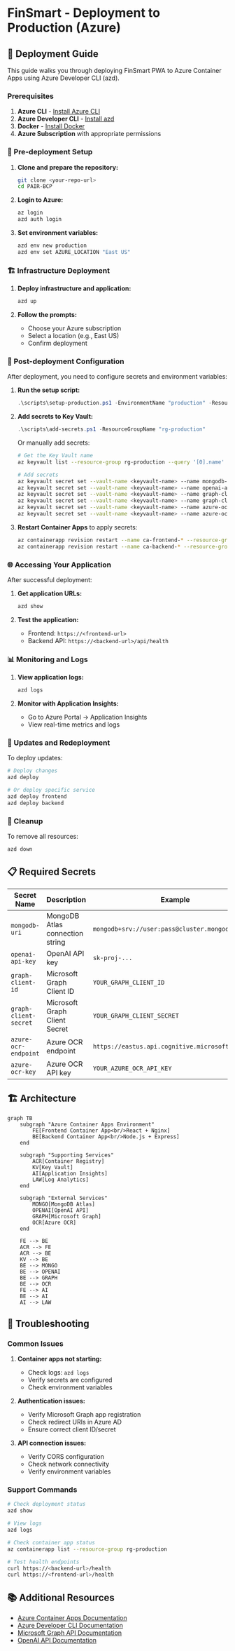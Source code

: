 # FinSmart - Deployment to Production (Azure)

## 🚀 Deployment Guide

This guide walks you through deploying FinSmart PWA to Azure Container Apps using Azure Developer CLI (azd).

### Prerequisites

1. **Azure CLI** - [Install Azure CLI](https://docs.microsoft.com/en-us/cli/azure/install-azure-cli)
2. **Azure Developer CLI** - [Install azd](https://docs.microsoft.com/en-us/azure/developer/azure-developer-cli/install-azd)
3. **Docker** - [Install Docker](https://docs.docker.com/get-docker/)
4. **Azure Subscription** with appropriate permissions

### 🔧 Pre-deployment Setup

1. **Clone and prepare the repository:**
   ```bash
   git clone <your-repo-url>
   cd PAIR-BCP
   ```

2. **Login to Azure:**
   ```bash
   az login
   azd auth login
   ```

3. **Set environment variables:**
   ```bash
   azd env new production
   azd env set AZURE_LOCATION "East US"
   ```

### 🏗️ Infrastructure Deployment

1. **Deploy infrastructure and application:**
   ```bash
   azd up
   ```

2. **Follow the prompts:**
   - Choose your Azure subscription
   - Select a location (e.g., East US)
   - Confirm deployment

### 🔐 Post-deployment Configuration

After deployment, you need to configure secrets and environment variables:

1. **Run the setup script:**
   ```powershell
   .\scripts\setup-production.ps1 -EnvironmentName "production" -ResourceGroupName "rg-production"
   ```

2. **Add secrets to Key Vault:**
   ```powershell
   .\scripts\add-secrets.ps1 -ResourceGroupName "rg-production"
   ```

   Or manually add secrets:
   ```bash
   # Get the Key Vault name
   az keyvault list --resource-group rg-production --query '[0].name' -o tsv
   
   # Add secrets
   az keyvault secret set --vault-name <keyvault-name> --name mongodb-uri --value "YOUR_MONGODB_CONNECTION_STRING"
   az keyvault secret set --vault-name <keyvault-name> --name openai-api-key --value "YOUR_OPENAI_API_KEY"
   az keyvault secret set --vault-name <keyvault-name> --name graph-client-id --value "YOUR_GRAPH_CLIENT_ID"
   az keyvault secret set --vault-name <keyvault-name> --name graph-client-secret --value "YOUR_GRAPH_CLIENT_SECRET"
   az keyvault secret set --vault-name <keyvault-name> --name azure-ocr-endpoint --value "YOUR_AZURE_OCR_ENDPOINT"
   az keyvault secret set --vault-name <keyvault-name> --name azure-ocr-key --value "YOUR_AZURE_OCR_KEY"
   ```

3. **Restart Container Apps** to apply secrets:
   ```bash
   az containerapp revision restart --name ca-frontend-* --resource-group rg-production
   az containerapp revision restart --name ca-backend-* --resource-group rg-production
   ```

### 🌐 Accessing Your Application

After successful deployment:

1. **Get application URLs:**
   ```bash
   azd show
   ```

2. **Test the application:**
   - Frontend: `https://<frontend-url>`
   - Backend API: `https://<backend-url>/api/health`

### 📊 Monitoring and Logs

1. **View application logs:**
   ```bash
   azd logs
   ```

2. **Monitor with Application Insights:**
   - Go to Azure Portal → Application Insights
   - View real-time metrics and logs

### 🔄 Updates and Redeployment

To deploy updates:

```bash
# Deploy changes
azd deploy

# Or deploy specific service
azd deploy frontend
azd deploy backend
```

### 🧹 Cleanup

To remove all resources:

```bash
azd down
```

## 📋 Required Secrets

| Secret Name | Description | Example |
|-------------|-------------|---------|
| `mongodb-uri` | MongoDB Atlas connection string | `mongodb+srv://user:pass@cluster.mongodb.net/db` |
| `openai-api-key` | OpenAI API key | `sk-proj-...` |
| `graph-client-id` | Microsoft Graph Client ID | `YOUR_GRAPH_CLIENT_ID` |
| `graph-client-secret` | Microsoft Graph Client Secret | `YOUR_GRAPH_CLIENT_SECRET` |
| `azure-ocr-endpoint` | Azure OCR endpoint | `https://eastus.api.cognitive.microsoft.com/` |
| `azure-ocr-key` | Azure OCR API key | `YOUR_AZURE_OCR_API_KEY` |

## 🏗️ Architecture

```mermaid
graph TB
    subgraph "Azure Container Apps Environment"
        FE[Frontend Container App<br/>React + Nginx]
        BE[Backend Container App<br/>Node.js + Express]
    end
    
    subgraph "Supporting Services"
        ACR[Container Registry]
        KV[Key Vault]
        AI[Application Insights]
        LAW[Log Analytics]
    end
    
    subgraph "External Services"
        MONGO[MongoDB Atlas]
        OPENAI[OpenAI API]
        GRAPH[Microsoft Graph]
        OCR[Azure OCR]
    end
    
    FE --> BE
    ACR --> FE
    ACR --> BE
    KV --> BE
    BE --> MONGO
    BE --> OPENAI
    BE --> GRAPH
    BE --> OCR
    FE --> AI
    BE --> AI
    AI --> LAW
```

## 🔧 Troubleshooting

### Common Issues

1. **Container apps not starting:**
   - Check logs: `azd logs`
   - Verify secrets are configured
   - Check environment variables

2. **Authentication issues:**
   - Verify Microsoft Graph app registration
   - Check redirect URIs in Azure AD
   - Ensure correct client ID/secret

3. **API connection issues:**
   - Verify CORS configuration
   - Check network connectivity
   - Verify environment variables

### Support Commands

```bash
# Check deployment status
azd show

# View logs
azd logs

# Check container app status
az containerapp list --resource-group rg-production

# Test health endpoints
curl https://<backend-url>/health
curl https://<frontend-url>/health
```

## 📚 Additional Resources

- [Azure Container Apps Documentation](https://docs.microsoft.com/en-us/azure/container-apps/)
- [Azure Developer CLI Documentation](https://docs.microsoft.com/en-us/azure/developer/azure-developer-cli/)
- [Microsoft Graph API Documentation](https://docs.microsoft.com/en-us/graph/)
- [OpenAI API Documentation](https://platform.openai.com/docs/)